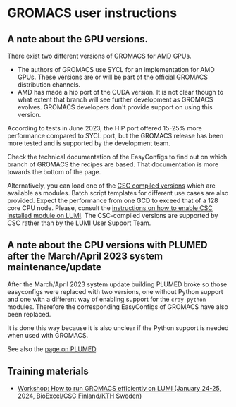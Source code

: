 # GROMACS user instructions

## A note about the GPU versions.

There exist two different versions of GROMACS for AMD GPUs.

-   The authors of GROMACS use SYCL for an implementation for AMD GPUs. These versions
    are or will be part of the official GROMACS distribution channels.
-   AMD has made a hip port of the CUDA version. It is not clear though to what extent
    that branch will see further development as GROMACS evolves. GROMACS developers
    don't provide support on using this version.

According to tests in June 2023, the HIP port offered 15-25% more performance compared
to SYCL port, but the GROMACS release has been more tested and is supported by the
development team.

Check the technical documentation of the EasyConfigs to find out on which branch of GROMACS
the recipes are based. That documentation is more towards the bottom of the page.

Alternatively, you can load one of the [CSC compiled versions](https://docs.csc.fi/apps/gromacs/#lumi)
which are available as modules. Batch script templates for different use cases are also provided.
Expect the performance from one GCD to exceed that of a 128 core CPU node.
Please, consult the
[instructions on how to enable CSC installed module on LUMI](https://docs.lumi-supercomputer.eu/software/local/csc/).
The CSC-compiled versions are supported by CSC rather than by the LUMI User Support 
Team.


## A note about the CPU versions with PLUMED after the March/April 2023 system maintenance/update

After the March/April 2023 system update building PLUMED broke so those easyconfigs
were replaced with two versions, one without Python support and one with a different way
of enabling support for the `cray-python` modules. Therefore the corresponding 
EasyConfigs of GROMACS have also been replaced.

It is done this way because it is also unclear if the Python support is needed when
used with GROMACS. 

See also the [page on PLUMED](../../p/PLUMED/).


## Training materials

-   [Workshop: How to run GROMACS efficiently on LUMI (January 24-25, 2024, BioExcel/CSC Finland/KTH Sweden)](https://zenodo.org/records/10610643)

